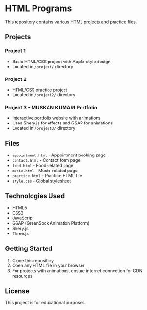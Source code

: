 # HTML Programs

This repository contains various HTML projects and practice files.

## Projects

### Project 1
- Basic HTML/CSS project with Apple-style design
- Located in `/project/` directory

### Project 2
- HTML/CSS practice project
- Located in `/project2/` directory

### Project 3 - MUSKAN KUMARI Portfolio
- Interactive portfolio website with animations
- Uses Shery.js for effects and GSAP for animations
- Located in `/project3/` directory

## Files

- `appointment.html` - Appointment booking page
- `contact.html` - Contact form page
- `food.html` - Food-related page
- `music.html` - Music-related page
- `practice.html` - Practice HTML file
- `style.css` - Global stylesheet

## Technologies Used

- HTML5
- CSS3
- JavaScript
- GSAP (GreenSock Animation Platform)
- Shery.js
- Three.js

## Getting Started

1. Clone this repository
2. Open any HTML file in your browser
3. For projects with animations, ensure internet connection for CDN resources

## License

This project is for educational purposes.